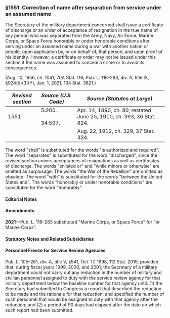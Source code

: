 ### §1551. Correction of name after separation from service under an assumed name ###

The Secretary of the military department concerned shall issue a certificate of discharge or an order of acceptance of resignation in the true name of any person who was separated from the Army, Navy, Air Force, Marine Corps, or Space Force honorably or under honorable conditions after serving under an assumed name during a war with another nation or people, upon application by, or on behalf of, that person, and upon proof of his identity. However, a certificate or order may not be issued under this section if the name was assumed to conceal a crime or to avoid its consequences.

(Aug. 10, 1956, ch. 1041, 70A Stat. 116; Pub. L. 116–283, div. A, title IX, §924(b)(3)(Y), Jan. 1, 2021, 134 Stat. 3821.)

|*Revised section*| *Source (U.S. Code)*  |                    *Source (Statutes at Large)*                     |
|-----------------|-----------------------|---------------------------------------------------------------------|
|      1551       |5:200.<br/><br/>34:597.|Apr. 14, 1890, ch. 80; restated June 25, 1910, ch. 393, 36 Stat. 824.|
|                 |                       |                Aug. 22, 1912, ch. 329, 37 Stat. 324.                |

The word "shall" is substituted for the words "is authorized and required". The word "separated" is substituted for the word "discharged", since the revised section covers acceptances of resignations as well as certificates of discharge. The words "enlisted or" and "while minors or otherwise" are omitted as surplusage. The words "the War of the Rebellion" are omitted as obsolete. The word "with" is substituted for the words "between the United States and". The words "honorably or under honorable conditions" are substituted for the word "honorably".

#### **Editorial Notes** ####

#### Amendments ####

**2021**—Pub. L. 116–283 substituted "Marine Corps, or Space Force" for "or Marine Corps".

#### **Statutory Notes and Related Subsidiaries** ####

#### Personnel Freeze for Service Review Agencies ####

Pub. L. 105–261, div. A, title V, §541, Oct. 17, 1998, 112 Stat. 2019, provided that, during fiscal years 1999, 2000, and 2001, the Secretary of a military department could not carry out any reduction in the number of military and civilian personnel assigned to duty with the service review agency for that military department below the baseline number for that agency until: (1) the Secretary had submitted to Congress a report that described the reduction to be made and the rationale for that reduction, and specified the number of such personnel that would be assigned to duty with that agency after the reduction; and (2) a period of 90 days had elapsed after the date on which such report had been submitted.